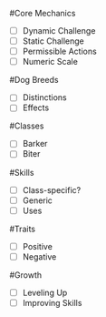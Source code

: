 #Core Mechanics
- [ ] Dynamic Challenge
- [ ] Static Challenge
- [ ] Permissible Actions
- [ ] Numeric Scale

#Dog Breeds
- [ ] Distinctions
- [ ] Effects

#Classes
- [ ] Barker
- [ ] Biter

#Skills
- [ ] Class-specific?
- [ ] Generic
- [ ] Uses

#Traits
- [ ] Positive
- [ ] Negative

#Growth
- [ ] Leveling Up
- [ ] Improving Skills

